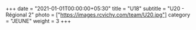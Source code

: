 +++
date = "2021-01-01T00:00:00+05:30"
title = "U18"
subtitle = "U20 - Régional 2"
photo = ["https://images.rcvichy.com/team/U20.jpg"]
category = "JEUNE"
weight = 3
+++ 

